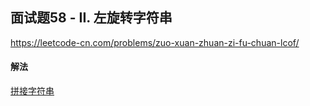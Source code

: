 ## 面试题58 - II. 左旋转字符串

https://leetcode-cn.com/problems/zuo-xuan-zhuan-zi-fu-chuan-lcof/


#### 解法  

[拼接字符串](_1.py)

